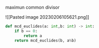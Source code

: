 
maximun common divisor


![[Pasted image 20230206105621.png]]


```python
def mcd_euclides(a: int,b: int) -> int:
    if b == 0:
        return a
    return mcd_euclides(b, a%b)
```

